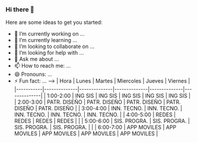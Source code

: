 ### Hi there 👋


Here are some ideas to get you started:

- 🔭 I’m currently working on ...
- 🌱 I’m currently learning ...
- 👯 I’m looking to collaborate on ...
- 🤔 I’m looking for help with ...
- 💬 Ask me about ...
- 📫 How to reach me: ...
- 😄 Pronouns: ...
- ⚡ Fun fact: ...
-->
| Hora      | Lunes        | Martes       | Miercoles    | Jueves       | Viernes      |
|-----------|--------------|--------------|--------------|--------------|--------------|
| 1:00-2:00 | ING SIS      | ING SIS      | ING SIS      | ING SIS      | ING SIS      |
| 2:00-3:00 | PATR. DISEÑO | PATR. DISEÑO | PATR. DISEÑO | PATR. DISEÑO | PATR. DISEÑO |
| 3:00-4:00 | INN. TECNO.  | INN. TECNO.  | INN. TECNO.  | INN. TECNO.  | INN. TECNO.  |
| 4:00-5:00 | REDES        | REDES        | REDES        | REDES        |              |
| 5:00-6:00 | SIS. PROGRA. | SIS. PROGRA. | SIS. PROGRA. | SIS. PROGRA. |              |
| 6:00-7:00 | APP MOVILES  | APP MOVILES  | APP MOVILES  | APP MOVILES  | APP MOVILES  |
